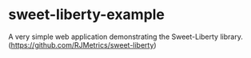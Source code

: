 # sweet-liberty-example
A very simple web application demonstrating the Sweet-Liberty library. (https://github.com/RJMetrics/sweet-liberty)
